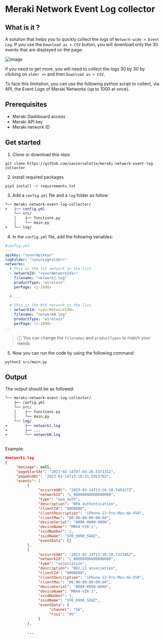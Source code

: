 # Meraki Network Event Log collector

## What is it ?
A solution that helps you to quickly collect the logs of ```Network-wide > Event Log```. If you use the ```Download as > CSV``` button, you will download only the 30 events that are displayed on the page:

<img width="" alt="image" src="https://user-images.githubusercontent.com/28600326/219025453-c4a8cda2-4d03-45f7-8ed2-f9e5a4919635.png">

If you need to get more, you will need to collect the logs 30 by 30 by clicking on ```older >>``` and then ```Download as > CSV```.

To face this limitation, you can use the following python script to collect, via API, the Event Logs of Meraki Networks (up to 1000 at once).

## Prerequisites
- Meraki Dashboard access
- Meraki API key
- Meraki network ID

## Get started
1. Clone or download this repo
```console
git clone https://github.com/xaviervalette/meraki-network-event-log-collector
```
2. Install required packages
```console
pip3 install -r requirements.txt
```
3. Add a ```config.yml``` file and a ```log``` folder as follow:
```diff
└── meraki-network-event-log-collector/
+   ├── config.yml
    └── src/
    │    ├── functions.py
    │    └── main.py  
+   └── log/
```
4. In the ```config.yml``` file, add the following variables:
```yaml
#config.yml
---
apiKey: "<yourApiKey>"
logFolder: "<yourLogFolder>"
networks:
  # This is the 1st network in the list.
  - networkId: "<yourNetworkId1>"
    filename: "network1.log"
    productType: "wireless"
    perPage: <1-1000>
    
  # ...

  # This is the Nth network in the list.
  - networkId: <yourNetworkIdN>
    filename: "networkN.log"
    productType: "wireless"
    perPage: <1-1000>
...

```
> ⓘ You can change the ```filenames``` and ```productTypes``` to match your needs

5. Now you can run the code by using the following command:
```console
python3 src/main.py
```

## Output
The output should be as followed:
```diff
└── meraki-network-event-log-collector/
    ├── config.yml
    └── src/
    │    ├── functions.py
    │    └── main.py  
    └── log/
+        ├── network1.log
+        ├── ...
+        └── networkN.log
    
```
Example:
```json
#network1.log
{
     "message": null,
     "pageStartAt": "2023-02-14T07:03:26.537131Z",
     "pageEndAt": "2023-02-14T15:16:31.501370Z",
     "events": [
          {
               "occurredAt": "2023-02-14T13:10:18.749327Z",
               "networkId": "L_00000000000000000",
               "type": "wpa_auth",
               "description": "WPA authentication",
               "clientId": "0000000",
               "clientDescription": "iPhone-13-Pro-Max-de-XVA",
               "clientMac": "00:00:00:00:00:00",
               "deviceSerial": "0000-0000-0000",
               "deviceName": "MR44-VIR-1",
               "ssidNumber": 1,
               "ssidName": "SFR_9990_5GHZ",
               "eventData": {}
          },
          {
               "occurredAt": "2023-02-14T13:10:18.732346Z",
               "networkId": "L_00000000000000000",
               "type": "association",
               "description": "802.11 association",
               "clientId": "0000000",
               "clientDescription": "iPhone-13-Pro-Max-de-XVA",
               "clientMac": "00:00:00:00:00:00",
               "deviceSerial": "0000-0000-0000",
               "deviceName": "MR44-VIR-1",
               "ssidNumber": 1,
               "ssidName": "SFR_9990_5GHZ",
               "eventData": {
                    "channel": "56",
                    "rssi": "45"
               }
          },

          ...
```




